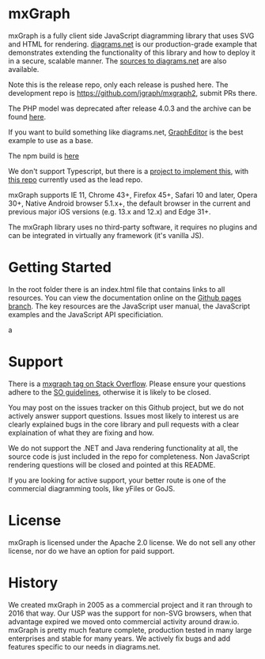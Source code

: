 mxGraph
=======

mxGraph is a fully client side JavaScript diagramming library that uses SVG and HTML for rendering. [diagrams.net](https://app.diagrams.net) is our production-grade example that demonstrates extending the functionality of this library and how to deploy it in a secure, scalable manner. The [sources to diagrams.net](https://github.com/jgraph/draw.io) are also available.

Note this is the release repo, only each release is pushed here. The development repo is https://github.com/jgraph/mxgraph2,  submit PRs there.

The PHP model was deprecated after release 4.0.3 and the archive can be found [here](https://github.com/jgraph/mxgraph-php).

If you want to build something like diagrams.net, [GraphEditor](https://jgraph.github.io/mxgraph/javascript/examples/grapheditor/www/index.html) is the best example to use as a base.

The npm build is [here](https://www.npmjs.com/package/mxgraph)

We don't support Typescript, but there is a [project to implement this](https://github.com/process-analytics/mxgraph-road-to-DefinitelyTyped), with [this repo](https://github.com/hungtcs/mxgraph-type-definitions) currently used as the lead repo.

mxGraph supports IE 11, Chrome 43+, Firefox 45+, Safari 10 and later, Opera 30+, Native Android browser 5.1.x+, the default browser in the current and previous major iOS versions (e.g. 13.x and 12.x) and Edge 31+.

The mxGraph library uses no third-party software, it requires no plugins and can be integrated in virtually any framework (it's vanilla JS).

Getting Started
===============

In the root folder there is an index.html file that contains links to all resources. You can view the documentation online on the [Github pages branch](https://jgraph.github.io/mxgraph/). The key resources are the JavaScript user manual, the JavaScript examples and the JavaScript API specificiation.

a

Support
=======

There is a [mxgraph tag on Stack Overflow](http://stackoverflow.com/questions/tagged/mxgraph). Please ensure your questions adhere to the [SO guidelines](http://stackoverflow.com/help/on-topic), otherwise it is likely to be closed.

You may post on the issues tracker on this Github project, but we do not actively answer support questions. Issues most likely to interest us are clearly explained bugs in the core library and pull requests with a clear explaination of what they are fixing and how.

We do not support the .NET and Java rendering functionality at all, the source code is just included in the repo for completeness. Non JavaScript rendering questions will be closed and pointed at this README.

If you are looking for active support, your better route is one of the commercial diagramming tools, like yFiles or GoJS.

License
=======

mxGraph is licensed under the Apache 2.0 license. We do not sell any other license, nor do we have an option for paid support.

History
=======

We created mxGraph in 2005 as a commercial project and it ran through to 2016 that way. Our USP was the support for non-SVG browsers, when that advantage expired we moved onto commercial activity around draw.io. mxGraph is pretty much feature complete, production tested in many large enterprises and stable for many years. We actively fix bugs and add features specific to our needs in diagrams.net.
